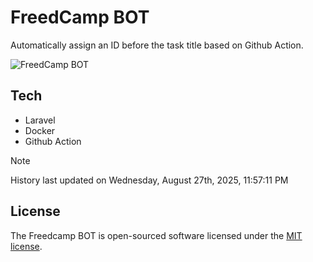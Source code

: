 # FreedCamp BOT

Automatically assign an ID before the task title based on Github Action.

![FreedCamp BOT](https://repository-images.githubusercontent.com/737932867/7d34798b-2680-471c-b089-a78a718d3d6a)

## Tech

- Laravel
- Docker
- Github Action

> [!NOTE]  
> History last updated on Wednesday, August 27th, 2025, 11:57:11 PM

## License

The Freedcamp BOT is open-sourced software licensed under the [MIT license](https://opensource.org/licenses/MIT).
